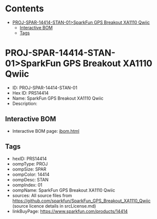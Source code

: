 



Contents
========

* [PROJ-SPAR-14414-STAN-01>SparkFun GPS Breakout XA1110 Qwiic](#proj-spar-14414-stan-01sparkfun-gps-breakout-xa1110-qwiic)
	* [Interactive BOM](#interactive-bom)
	* [Tags](#tags)

# PROJ-SPAR-14414-STAN-01>SparkFun GPS Breakout XA1110 Qwiic

- ID: PROJ-SPAR-14414-STAN-01
- Hex ID: PRS14414
- Name: SparkFun GPS Breakout XA1110 Qwiic
- Description: 

## Interactive BOM

- Interactive BOM page: [ibom.html](kicad/bom/ibom.html)

## Tags

- hexID: PRS14414
- oompType: PROJ
- oompSize: SPAR
- oompColor: 14414
- oompDesc: STAN
- oompIndex: 01
- oompName: SparkFun GPS Breakout XA1110 Qwiic
- sources: All source files from https://github.com/sparkfun/SparkFun_GPS_Breakout_XA1110_Qwiic (source licence details in srcLicense.md)
- linkBuyPage: https://www.sparkfun.com/products/14414
